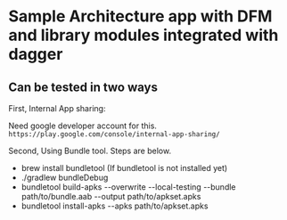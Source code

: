 Sample Architecture app with DFM and library modules integrated with dagger
=============================

## Can be tested in two ways

First, Internal App sharing:

Need google developer account for this.
`https://play.google.com/console/internal-app-sharing/`

Second, Using Bundle tool. Steps are below.

- brew install bundletool (If bundletool is not installed yet)
- ./gradlew bundleDebug
- bundletool build-apks --overwrite --local-testing --bundle path/to/bundle.aab --output path/to/apkset.apks
- bundletool install-apks --apks path/to/apkset.apks

